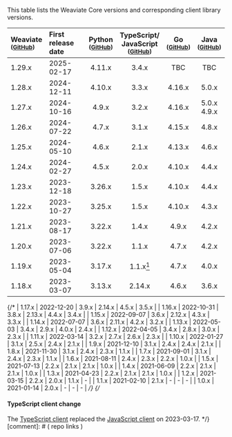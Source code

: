 This table lists the Weaviate Core versions and corresponding client library versions.

| Weaviate <br/><small>([GitHub][cWeaviate])</small> | First <br/>release date | Python <br/><small>([GitHub][cPython])</small> | TypeScript/ <br/>JavaScript <br/><small>([GitHub][cTypeScript])</small> | Go <br/><small>([GitHub][cGo])</small> | Java <br/><small>([GitHub][cJava])</small> |
| :- | :- | :-: | :-: | :-: | :-: |
| 1.29.x | 2025-02-17 | 4.11.x | 3.4.x | TBC | TBC |
| 1.28.x | 2024-12-11 | 4.10.x | 3.3.x | 4.16.x | 5.0.x |
| 1.27.x | 2024-10-16 | 4.9.x | 3.2.x | 4.16.x | 5.0.x<br/>4.9.x |
| 1.26.x | 2024-07-22 | 4.7.x | 3.1.x | 4.15.x | 4.8.x |
| 1.25.x | 2024-05-10 | 4.6.x | 2.1.x | 4.13.x | 4.6.x |
| 1.24.x | 2024-02-27 | 4.5.x | 2.0.x | 4.10.x | 4.4.x |
| 1.23.x | 2023-12-18 | 3.26.x | 1.5.x | 4.10.x | 4.4.x |
| 1.22.x | 2023-10-27 | 3.25.x | 1.5.x | 4.10.x | 4.3.x |
| 1.21.x | 2023-08-17 | 3.22.x | 1.4.x | 4.9.x | 4.2.x |
| 1.20.x | 2023-07-06 | 3.22.x | 1.1.x | 4.7.x | 4.2.x |
| 1.19.x | 2023-05-04 | 3.17.x | 1.1.x[<sup>1</sup>](#typescript-client-change)| 4.7.x | 4.0.x |
| 1.18.x | 2023-03-07 | 3.13.x | 2.14.x | 4.6.x | 3.6.x |
{/*
| 1.17.x | 2022-12-20 | 3.9.x | 2.14.x | 4.5.x | 3.5.x |
| 1.16.x | 2022-10-31 | 3.8.x | 2.13.x | 4.4.x | 3.4.x |
| 1.15.x | 2022-09-07 | 3.6.x | 2.12.x | 4.3.x | 3.3.x |
| 1.14.x | 2022-07-07 | 3.6.x | 2.11.x | 4.2.x | 3.2.x |
| 1.13.x | 2022-05-03 | 3.4.x | 2.9.x | 4.0.x | 2.4.x |
| 1.12.x | 2022-04-05 | 3.4.x | 2.8.x | 3.0.x | 2.3.x |
| 1.11.x | 2022-03-14 | 3.2.x | 2.7.x | 2.6.x | 2.3.x |
| 1.10.x | 2022-01-27 | 3.1.x | 2.5.x | 2.4.x | 2.1.x |
| 1.9.x | 2021-12-10 | 3.1.x | 2.4.x | 2.4.x | 2.1.x |
| 1.8.x | 2021-11-30 | 3.1.x | 2.4.x | 2.3.x | 1.1.x |
| 1.7.x | 2021-09-01 | 3.1.x | 2.4.x | 2.3.x | 1.1.x |
| 1.6.x | 2021-08-11 | 2.4.x | 2.3.x | 2.2.x | 1.0.x |
| 1.5.x | 2021-07-13 | 2.2.x | 2.1.x | 2.1.x | 1.0.x |
| 1.4.x | 2021-06-09 | 2.2.x | 2.1.x | 2.1.x | 1.0.x |
| 1.3.x | 2021-04-23 | 2.2.x | 2.1.x | 2.1.x | 1.0.x |
| 1.2.x | 2021-03-15 | 2.2.x | 2.0.x | 1.1.x | - |
| 1.1.x | 2021-02-10 | 2.1.x | - | - | - |
| 1.0.x | 2021-01-14 | 2.0.x | - | - | - |
*/}
{/*
#### TypeScript client change

The [TypeScript client](https://github.com/weaviate/typescript-client) replaced the [JavaScript client](https://github.com/weaviate/weaviate-javascript-client) on 2023-03-17.
*/}
[comment]: # ( repo links )

[cWeaviate]: https://github.com/weaviate/weaviate/releases
[cPython]: https://github.com/weaviate/weaviate-python-client/releases
[cTypeScript]: https://github.com/weaviate/typescript-client/releases
[cGo]: https://github.com/weaviate/weaviate-go-client/releases
[cJava]: https://github.com/weaviate/java-client/releases
